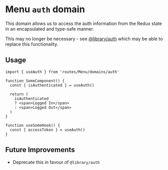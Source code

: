 # Menu `auth` domain

This domain allows us to access the auth information from the Redux state in an encapsulated and type-safe manner.

This may no longer be necessary - see [@library/auth](/src/modules/library/auth/README.md) which may be able to replace this functionality.

## Usage

```tsx
import { useAuth } from 'routes/Menu/domains/auth'

function SomeComponent() {
  const { isAuthenticated } = useAuth()

  return (
    isAuthenticated
    ? <span>Logged In</span>
    : <span>Logged Out</span>
  )
}

function useSomeHook() {
  const { accessToken } = useAuth()
}
```

## Future Improvements

- Deprecate this in favour of `@library/auth`

